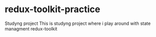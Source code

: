 # redux-toolkit-practice
Studyng project
This is studyng project where i play around with state managment  redux-toolkit
